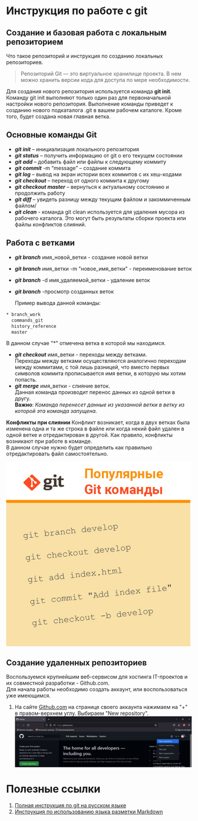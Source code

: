 # **Инструкция по работе с git**
## **Создание и базовая работа с локальным репозиторием**
Что такое репозиторий и инструкция по созданию локальных репозиториев.  
>Репозиторий Git — это виртуальное хранилище проекта. В нем можно хранить версии кода для доступа по мере необходимости.

Для создания нового репозитория используется команда **git init**. Команду git init выполняют только один раз для первоначальной настройки нового репозитория. Выполнение команды приведет к созданию нового подкаталога .git в вашем рабочем каталоге. Кроме того, будет создана новая главная ветка.

##  **Основные команды Git**
* ***git init*** – инициализация локального репозитория
* ***git status*** – получить информацию от git о его текущем состоянии
* ***git add*** – добавить файл или файлы к следующему коммиту
* ***git commit*** -m “message” – создание коммита
* ***git log*** – вывод на экран истории всех коммитов с их хеш-кодами
* ***git checkout*** – переход от одного коммита к другому
* ***git checkout master*** – вернуться к актуальному состоянию и продолжить работу
* ***git diff*** – увидеть разницу между текущим файлом и закоммиченным файлом/
* ***git clean*** - команда git clean используется для удаления мусора из рабочего каталога. Это могут быть результаты сборки проекта или файлы конфликтов слияний.
 
 ## **Работа с ветками**
 * ***git branch*** имя_новой_ветки - создание новой ветки
 * ***git branch*** имя_ветки -m "новое_имя_ветки" - переименование веток
 * ***git branch*** -d имя_удаляемой_ветки - удаление веток
 * ***git branch*** -просмотр созданных веток  

   Пример вывода данной команды:
```
* branch_work  
  commands_git  
  history_reference  
  master
  ```
  В данном случае "*" отмечена ветка в которой мы находимся.
  * ***git checkout*** имя_ветки - переходы между ветками.  
Переходы между ветками осуществляются аналогично переходам между коммитами, с той лишь разницей, что вместо первых символов коммита прописывается имя ветки, в которую мы хотим попасть.
* ***git merge*** имя_ветки - слияние веток.  
Данная команда производит перенос данных из одной ветки в другу.  
**Важно**: *Команда перенесет данные из указанной ветки в ветку из которой эта команда запущена.*

**Конфликты при слиянии** 
Конфликт возникает, когда в двух ветках была изменена одна и та же строка в файле или когда некий файл удален в одной ветке и отредактирован в другой. Как правило, конфликты возникают при работе в команде.  
В данном случае нужно будет определить как правильно отредактировать файл самостоятельно.

![Основные команды git](git-commands.jpg)

## **Создание удаленных репозиториев**
Воспользуемся  крупнейшим веб-сервисом для хостинга IT-проектов и их совместной разработки - Github.com.  
Для начала работы необходимо создать аккаунт, или воспользоваться уже имеющимся.
1. На сайте [Github.com](https://github.com/) на странице своего аккаунта нажимаем на "+" в правом-верхнем углу. Выбираем "New repository".  
![Рисунок 1](Screen_2.jpg)








# Полезные ссылки
1. [Полная инструкция по git на русском языке](https://www.atlassian.com/ru/git/tutorials)
2. [Инструкция по использованию языка разметки Markdown](https://doka.guide/tools/markdown/)
